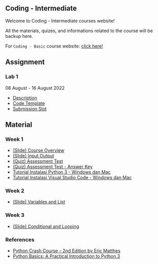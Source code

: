 ## Coding - Intermediate

Welcome to Coding - Intermediate courses website!

All the materials, quizes, and informations related to the course will be backup here.

For `Coding - Basic` course website: [click here!](https://bonceng.github.io/codb)

## Assignment
### Lab 1
08 August - 16 August 2022
- [Description](https://docs.google.com/document/d/1RSZSG9GVMu0zTSkdDNp_dHiDtx_x_0EQMntoGou1lYM/)
- [Code Template](https://gist.github.com/bonceng/65af660b24330b6a18802be4f72251dd)
- [Submission Slot](http://bit.ly/MPS_Student_Task_Submission)

## Material
### Week 1

- [(Slide) Course Overview](https://docs.google.com/presentation/d/1_2CBNXbTxSfNE-ZyvvsyPmcJzBh-QnyZ0sam4QWDGss)
- [(Slide) Input Output](https://docs.google.com/presentation/d/1znGY50H2Ankue-beklZYFSE6qQrveVfEOyW72e3WqtA)
- [(Quiz) Assessment Test](https://docs.google.com/forms/d/13uzspMOoFP1i-gt5ORT8U2zc6hPM7gg1UqOidJ8h5hI/edit)
- [(Quiz) Assessment Test - Answer Key](assessment-key)
- [Tutorial Instalasi Python 3 - Windows dan Mac](pdf/Tutorial_Instalasi_Python3_WinMac.pdf)
- [Tutorial Instalasi Visual Studio Code - Windows dan Mac](pdf/Tutorial_Instalasi_VSCode_WinMac.pdf)

### Week 2
- [(Slide) Variables and List](https://docs.google.com/presentation/d/1G3rD4vf7bCtHfGmA-7zpkMwo9QllQkSk4VVjAPnbsDY)

### Week 3
- [(Slide) Conditional and Looping](https://docs.google.com/presentation/d/1JyaHztAhPCh5bxtmA_D4ZYcefQQsEw5c-dg5FV2b1DI/)

### References
- [Python Crash Course – 2nd Edition by Eric Matthes](https://www.google.co.id/books/edition/Python_Crash_Course_2nd_Edition/w1v6DwAAQBAJ)
- [Python Basics: A Practical Introduction to Python 3](https://static.realpython.com/python-basics-sample-chapters.pdf)